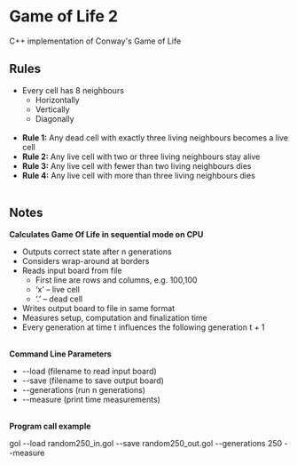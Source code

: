 # Game of Life 2
C++ implementation of Conway's Game of Life

## Rules
- Every cell has 8 neighbours
    - Horizontally
    - Vertically
    -  Diagonally
<br></br>  
- **Rule 1:** Any dead cell with exactly three living neighbours becomes a live
cell
- **Rule 2:** Any live cell with two or three living neighbours stay alive
- **Rule 3:** Any live cell with fewer than two living neighbours dies
- **Rule 4:** Any live cell with more than three living neighbours dies
<br></br>  

## Notes
**Calculates Game Of Life in sequential mode on CPU**
- Outputs correct state after n generations
- Considers wrap-around at borders
- Reads input board from file
    - First line are rows and columns, e.g. 100,100
    - ‘x’ – live cell
    - ‘.’ – dead cell
- Writes output board to file in same format
- Measures setup, computation and finalization time
- Every generation at time t influences the following generation t + 1
<br></br>  

**Command Line Parameters**
- --load <filename> (filename to read input board)
- --save <filename> (filename to save output board)
- --generations <n> (run n generations)
- --measure (print time measurements)
<br></br>  

**Program call example**

 gol --load random250_in.gol --save random250_out.gol --generations 250 --measure